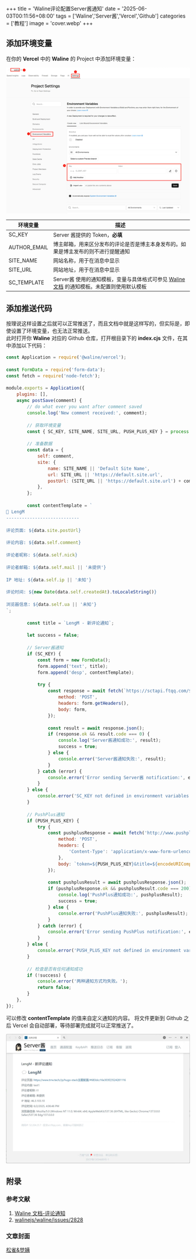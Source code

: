 +++
title = 'Waline评论配置Server酱通知'
date = '2025-06-03T00:11:56+08:00'
tags = ['Waline','Server酱','Vercel','Github']
categories = ['教程']
image = 'cover.webp'
+++

## 添加环境变量
在你的 **Vercel** 中的 **Waline** 的 Project 中添加环境变量：

![Waline环境变量](vercel-env.webp)

| 环境变量     | 描述                                                                                                                                                                                     |
| ------------ | ---------------------------------------------------------------------------------------------------------------------------------------------------------------------------------------- |
| SC_KEY       | Server 酱提供的 Token，**必填**                                                                                                                                                          |
| AUTHOR_EMAIL | 博主邮箱，用来区分发布的评论是否是博主本身发布的。如果是博主发布的则不进行提醒通知                                                                                                       |
| SITE_NAME    | 网站名称，用于在消息中显示                                                                                                                                                               |
| SITE_URL     | 网站地址，用于在消息中显示                                                                                                                                                               |
| SC_TEMPLATE  | Server酱 使用的通知模板，变量与具体格式可参见 [Waline文档](https://waline.js.org/guide/features/notification.html#%E9%80%9A%E7%9F%A5%E6%A8%A1%E6%9D%BF) 的通知模板。未配置则使用默认模板 |

## 添加推送代码
按理说这样设置之后就可以正常推送了，而且文档中就是这样写的，但实际是，即使设置了环境变量，也无法正常推送。  
此时打开你 **Waline** 对应的 Github 仓库，打开根目录下的 **index.cjs** 文件，在其中添加以下代码：
```javascript
const Application = require('@waline/vercel');

const FormData = require('form-data');
const fetch = require('node-fetch');

module.exports = Application({
    plugins: [],
    async postSave(comment) {
        // do what ever you want after comment saved
        console.log('New comment received:', comment);

        // 获取环境变量
        const { SC_KEY, SITE_NAME, SITE_URL, PUSH_PLUS_KEY } = process.env;

        // 准备数据
        const data = {
            self: comment,
            site: {
                name: SITE_NAME || 'Default Site Name',
                url: SITE_URL || 'https://default.site.url',
                postUrl: (SITE_URL || 'https://default.site.url') + comment.url + '#' + comment.objectId,
            },
        };

        const contentTemplate = `
💬 LengM
----------------------------

评论页面: ${data.site.postUrl}

评论内容: ${data.self.comment}

评论者昵称: ${data.self.nick}

评论者邮箱: ${data.self.mail || '未提供'}

IP 地址: ${data.self.ip || '未知'}

评论时间: ${new Date(data.self.createdAt).toLocaleString()}

浏览器信息: ${data.self.ua || '未知'}
`;

        const title = `LengM - 新评论通知`;

        let success = false;

        // Server酱通知
        if (SC_KEY) {
            const form = new FormData();
            form.append('text', title);
            form.append('desp', contentTemplate);

            try {
                const response = await fetch(`https://sctapi.ftqq.com/${SC_KEY}.send`, {
                    method: 'POST',
                    headers: form.getHeaders(),
                    body: form,
                });

                const result = await response.json();
                if (response.ok && result.code === 0) {
                    console.log('Server酱通知成功:', result);
                    success = true;
                } else {
                    console.error('Server酱通知失败:', result);
                }
            } catch (error) {
                console.error('Error sending Server酱 notification:', error.message);
            }
        } else {
            console.error('SC_KEY not defined in environment variables.');
        }

        // PushPlus通知
        if (PUSH_PLUS_KEY) {
            try {
                const pushplusResponse = await fetch('http://www.pushplus.plus/send/', {
                    method: 'POST',
                    headers: {
                        'Content-Type': 'application/x-www-form-urlencoded',
                    },
                    body: `token=${PUSH_PLUS_KEY}&title=${encodeURIComponent(title)}&content=${encodeURIComponent(contentTemplate)}&template=html`,
                });

                const pushplusResult = await pushplusResponse.json();
                if (pushplusResponse.ok && pushplusResult.code === 200) {
                    console.log('PushPlus通知成功:', pushplusResult);
                    success = true;
                } else {
                    console.error('PushPlus通知失败:', pushplusResult);
                }
            } catch (error) {
                console.error('Error sending PushPlus notification:', error.message);
            }
        } else {
            console.error('PUSH_PLUS_KEY not defined in environment variables.');
        }

        // 检查是否有任何通知成功
        if (!success) {
            console.error('两种通知方式均失败。');
            return false;
        }
    },
});
```
可以修改 **contentTemplate** 的值来自定义通知的内容。
将文件更新到 Github 之后 Vercel 会自动部署，等待部署完成就可以正常推送了。

![Server酱通知](sc-msg.webp)

## 附录
### 参考文献
1. [Waline 文档-评论通知](https://waline.js.org/guide/features/notification.html)
2. [walinejs/waline/issues/2828](https://github.com/walinejs/waline/issues/2828#issuecomment-2499552732)

### 文章封面
[松雀&觉姨](https://www.pixiv.net/artworks/127964621)
